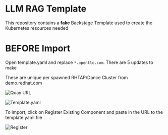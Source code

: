 # LLM RAG Template

This repository contains a **fake** Backstage Template used to create the Kubernetes resources needed

# BEFORE Import

Open template.yaml and replace `*.opentlc.com`. There are 5 updates to make

These are unique per spawned RHTAP/Dance Cluster from demo.redhat.com 

![Quay URL](/images/new-quay-url.png)

![Template.yaml](/images/template-yaml-updates.png)

To import, click on Register Existing Component and paste in the URL to the template.yaml file

![Register](/images/register-component.png)

